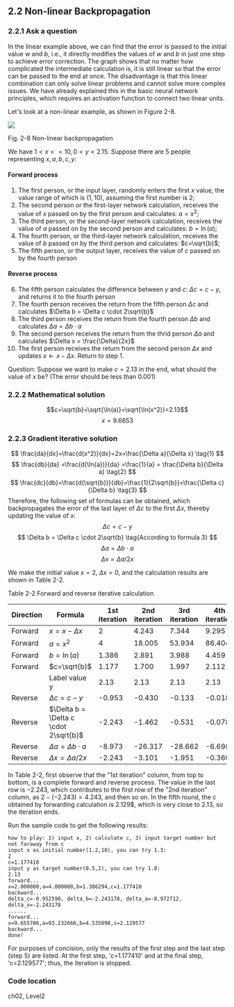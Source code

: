 <!--Copyright © Microsoft Corporation. All rights reserved.
  适用于[License](https://github.com/Microsoft/ai-edu/blob/master/LICENSE.md)版权许可-->

## 2.2 Non-linear Backpropagation

### 2.2.1 Ask a question

In the linear example above, we can find that the error is passed to the initial value $w$ and $b$, i.e., it directly modifies the values of $w$ and $b$ in just one step to achieve error correction. The graph shows that no matter how complicated the intermediate calculation is, it is still linear so that the error can be passed to the end at once. The disadvantage is that this linear combination can only solve linear problems and cannot solve more complex issues. We have already explained this in the basic neural network principles, which requires an activation function to connect two linear units.

Let's look at a non-linear example, as shown in Figure 2-8.

![](https://aiedugithub4a2.blob.core.windows.net/a2-images/Images/2/game.png)

Fig. 2-8 Non-linear backpropagation

We have $1<x<=10,0<y<2.15$. Suppose there are 5 people representing $x,a,b,c,y$:

#### Forward process

1. The first person, or the input layer, randomly enters the first $x$ value, the value range of which is $(1,10)$, assuming the first number is $2$;
2. The second person or the first-layer network calculation, receives the value of $x$ passed on by the first person and calculates: $a=x^2$;
3. The third person, or the second-layer network calculation, receives the value of $a$ passed on by the second person and calculates: $b=\ln (a)$;
4. The fourth person, or the third-layer network calculation, receives the value of $b$ passed on by the third person and calculates: $c=\sqrt{b}$;
5. The fifth person, or the output layer, receives the value of $c$ passed on by the fourth person

#### Reverse process

6. The fifth person calculates the difference between $y$ and $c$: $\Delta c = c-y$, and returns it to the fourth person
7. The fourth person receives the return from the fifth person $\Delta c$ and calculates $\Delta b = \Delta c \cdot 2\sqrt{b}$
8. The third person receives the return from the fourth person $\Delta b$ and calculates $\Delta a = \Delta b \cdot a$
9. The second person receives the return from the thrid person $\Delta a$ and calculates $\Delta x = \frac{\Delta}{2x}$
10. The first person receives the return from the second person $\Delta x$ and updates $x \leftarrow x-\Delta x$. Return to step 1.

Question: Suppose we want to make $c=2.13$ in the end, what should the value of $x$ be? (The error should be less than $0.001$)

### 2.2.2 Mathematical solution

$$c=\sqrt{b}=\sqrt{\ln(a)}=\sqrt{\ln(x^2)}=2.13$$
$$x = 9.6653$$

### 2.2.3 Gradient iterative solution

$$
\frac{da}{dx}=\frac{d(x^2)}{dx}=2x=\frac{\Delta a}{\Delta x} \tag{1}
$$
$$
\frac{db}{da} =\frac{d(\ln{a})}{da} =\frac{1}{a} = \frac{\Delta b}{\Delta a} \tag{2}
$$
$$
\frac{dc}{db}=\frac{d(\sqrt{b})}{db}=\frac{1}{2\sqrt{b}}=\frac{\Delta c}{\Delta b} \tag{3}
$$
Therefore, the following set of formulas can be obtained, which backpropagates the error of the last layer of $\Delta c$ to the first $\Delta x$, thereby updating the value of $x$:
$$
\Delta c = c - y \tag{4}
$$
$$
\Delta b = \Delta c \cdot 2\sqrt{b}  \tag{According to formula 3}
$$
$$
\Delta a = \Delta b \cdot a  \tag{According to formula 2}
$$
$$
\Delta x = \Delta a / 2x \tag{According to formula 1}
$$

We make the initial value $x=2$, $\Delta x=0$, and the calculation results are shown in Table 2-2.

Table 2-2 Forward and reverse iterative calculation

|Direction|Formula|1st iteration|2nd iteration|3rd iteration|4th iteration|5th iteration|
|---|---|---|---|---|---|---|
|Forward|$x=x-\Delta x$|2|4.243|7.344|9.295|9.665|
|Forward|$a=x^2$|4|18.005|53.934|86.404|93.233|
|Forward|$b=\ln(a)$|1.386|2.891|3.988|4.459|4.535|
|Forward|$c=\sqrt{b}$|1.177|1.700|1.997|2.112|2.129|
||Label value y|2.13|2.13|2.13|2.13|2.13|
|Reverse|$\Delta c = c - y$|-0.953|-0.430|-0.133|-0.018||
|Reverse|$\Delta b = \Delta c \cdot 2\sqrt{b}$|-2.243|-1.462|-0.531|-0.078||
|Reverse|$\Delta a = \Delta b \cdot a$|-8.973|-26.317|-28.662|-6.698||
|Reverse|$\Delta x = \Delta a / 2x$|-2.243|-3.101|-1.951|-0.360||

In Table 2-2, first observe that the "1st iteration" column, from top to bottom, is a complete forward and reverse process. The value in the last row is $-2.243$, which contributes to the first row of the "2nd iteration" column, as $2-(-2.243)=4.243$, and then so on. In the fifth round, the $c$ obtained by forwarding calculation is 2.129$, which is very close to $2.13$, so the iteration ends.

Run the sample code to get the following results:

```
how to play: 1) input x, 2) calculate c, 3) input target number but not faraway from c
input x as initial number(1.2,10), you can try 1.3:
2
c=1.177410
input y as target number(0.5,2), you can try 1.8:
2.13
forward...
x=2.000000,a=4.000000,b=1.386294,c=1.177410
backward...
delta_c=-0.952590, delta_b=-2.243178, delta_a=-8.972712, delta_x=-2.243178
......
forward...
x=9.655706,a=93.232666,b=4.535098,c=2.129577
backward...
done!
```

For purposes of concision, only the results of the first step and the last step (step 5) are listed. At the first step, 'c=1.177410' and at the final step, 'c=2.129577'; thus, the iteration is stopped.

### Code location

ch02, Level2
